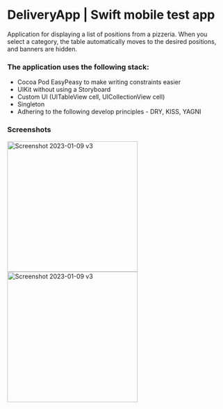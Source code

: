 # DeliveryApp | Swift mobile test app

Application for displaying a list of positions from a pizzeria. 
When you select a category, the table automatically moves to the desired positions, and banners are hidden.

### The application uses the following stack:

* Cocoa Pod EasyPeasy to make writing constraints easier
* UIKit without using a Storyboard
* Custom UI (UITableView cell, UICollectionView cell)
* Singleton
* Adhering to the following develop principles - DRY, KISS, YAGNI

### Screenshots

<img width="300" alt="Screenshot 2023-01-09 v3" src="https://user-images.githubusercontent.com/118223099/230609613-58412d45-f108-44b5-92bf-4145b8308cd8.png">

<img width="300" alt="Screenshot 2023-01-09 v3" src="https://user-images.githubusercontent.com/118223099/230609751-01984c80-63b7-4843-b936-34e2fc6f535e.png">
